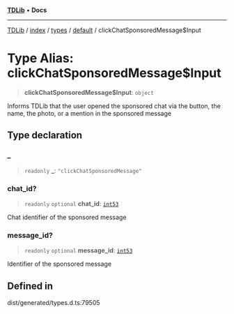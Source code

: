 [**TDLib**](../../../../../../README.md) • **Docs**

***

[TDLib](../../../../../../modules.md) / [index](../../../../../README.md) / [types](../../../README.md) / [default](../README.md) / clickChatSponsoredMessage$Input

# Type Alias: clickChatSponsoredMessage$Input

> **clickChatSponsoredMessage$Input**: `object`

Informs TDLib that the user opened the sponsored chat via the button, the name, the photo, or a mention in the sponsored message

## Type declaration

### \_

> `readonly` **\_**: `"clickChatSponsoredMessage"`

### chat\_id?

> `readonly` `optional` **chat\_id**: [`int53`](int53.md)

Chat identifier of the sponsored message

### message\_id?

> `readonly` `optional` **message\_id**: [`int53`](int53.md)

Identifier of the sponsored message

## Defined in

dist/generated/types.d.ts:79505
